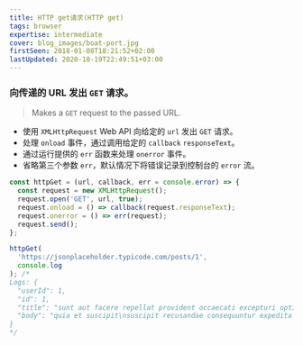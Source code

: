 ```yaml
---
title: HTTP get请求(HTTP get)
tags: browser
expertise: intermediate
cover: blog_images/boat-port.jpg
firstSeen: 2018-01-08T18:21:52+02:00
lastUpdated: 2020-10-19T22:49:51+03:00
---
```


### 向传递的 URL 发出 `GET` 请求。
> Makes a `GET` request to the passed URL.

- 使用 `XMLHttpRequest` Web API 向给定的 `url` 发出 `GET` 请求。
- 处理 `onload` 事件，通过调用给定的 `callback` `responseText`。
- 通过运行提供的 `err` 函数来处理 `onerror` 事件。
- 省略第三个参数 `err`，默认情况下将错误记录到控制台的 `error` 流。

```js
const httpGet = (url, callback, err = console.error) => {
  const request = new XMLHttpRequest();
  request.open('GET', url, true);
  request.onload = () => callback(request.responseText);
  request.onerror = () => err(request);
  request.send();
};
```

```js
httpGet(
  'https://jsonplaceholder.typicode.com/posts/1',
  console.log
); /*
Logs: {
  "userId": 1,
  "id": 1,
  "title": "sunt aut facere repellat provident occaecati excepturi optio reprehenderit",
  "body": "quia et suscipit\nsuscipit recusandae consequuntur expedita et cum\nreprehenderit molestiae ut ut quas totam\nnostrum rerum est autem sunt rem eveniet architecto"
}
*/
```

